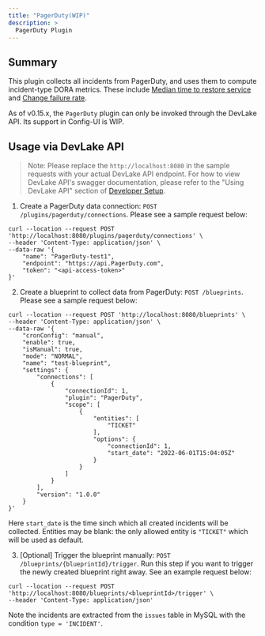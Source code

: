 ```yaml
---
title: "PagerDuty(WIP)"
description: >
  PagerDuty Plugin
---
```




## Summary

This plugin collects all incidents from PagerDuty, and uses them to compute incident-type DORA metrics. These include
[Median time to restore service](/Metrics/MTTR.md) and [Change failure rate](/Metrics/CFR.md).

As of v0.15.x, the `PagerDuty` plugin can only be invoked through the DevLake API. Its support in Config-UI is WIP.


## Usage via DevLake API

> Note: Please replace the `http://localhost:8080` in the sample requests with your actual DevLake API endpoint. For how to view DevLake API's swagger documentation, please refer to the "Using DevLake API" section of [Developer Setup](../DeveloperManuals/DeveloperSetup.md).


1. Create a PagerDuty data connection: `POST /plugins/pagerduty/connections`. Please see a sample request below:

```
curl --location --request POST 'http://localhost:8080/plugins/pagerduty/connections' \
--header 'Content-Type: application/json' \
--data-raw '{
    "name": "PagerDuty-test1",
    "endpoint": "https://api.PagerDuty.com",
    "token": "<api-access-token>"
}'
```

2. Create a blueprint to collect data from PagerDuty: `POST /blueprints`. Please see a sample request below:

```
curl --location --request POST 'http://localhost:8080/blueprints' \
--header 'Content-Type: application/json' \
--data-raw '{
    "cronConfig": "manual",
    "enable": true,
    "isManual": true,
    "mode": "NORMAL",
    "name": "test-blueprint",
    "settings": {
        "connections": [
            {
                "connectionId": 1,
                "plugin": "PagerDuty",
                "scope": [
                    {
                        "entities": [
                            "TICKET"
                        ],
                        "options": {
                            "connectionId": 1,
                            "start_date": "2022-06-01T15:04:05Z"
                        }
                    }
                ]
            }
        ],
        "version": "1.0.0"
    }
}'
```

Here `start_date` is the time sinch which all created incidents will be collected. Entities may be blank: the only 
allowed entity is `"TICKET"` which will be used as default.

3. [Optional] Trigger the blueprint manually: `POST /blueprints/{blueprintId}/trigger`. Run this step if you want to trigger the newly created blueprint right away. See an example request below:

```
curl --location --request POST 'http://localhost:8080/blueprints/<blueprintId>/trigger' \
--header 'Content-Type: application/json'
```

Note the incidents are extracted from the `issues` table in MySQL with the condition `type = 'INCIDENT'`.
